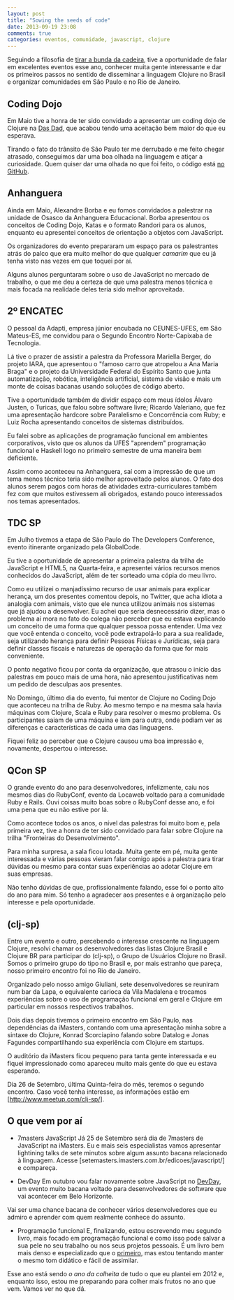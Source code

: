```yaml
---
layout: post
title: "Sowing the seeds of code"
date: 2013-09-19 23:08
comments: true
categories: eventos, comunidade, javascript, clojure
---
```

Seguindo a filosofia de [tirar a bunda da cadeira](http://1up4dev.org/2013/03/o-ano-em-que-eu-tirei-a-bunda-da-cadeira/), tive a oportunidade de falar em excelentes eventos esse ano, conhecer muita gente interessante e dar os primeiros passos no sentido de disseminar a linguagem Clojure no Brasil e organizar comunidades em São Paulo e no Rio de Janeiro.

## Coding Dojo
Em Maio tive a honra de ter sido convidado a apresentar um coding dojo de Clojure na [Das Dad](http://dasdad.com.br/), que acabou tendo uma aceitação bem maior do que eu esperava.

Tirando o fato do trânsito de São Paulo ter me derrubado e me feito chegar atrasado, conseguimos dar uma boa olhada na linguagem e atiçar a curiosidade. Quem quiser dar uma olhada no que foi feito, o código está [no GitHub](https://github.com/dasdad/dojo-5).

## Anhanguera
Ainda em Maio, Alexandre Borba e eu fomos convidados a palestrar na unidade de Osasco da Anhanguera Educacional. Borba apresentou os conceitos de Coding Dojo, Katas e o formato Randori para os alunos, enquanto eu apresentei conceitos de orientação a objetos com JavaScript.

Os organizadores do evento prepararam um espaço para os palestrantes atrás do palco que era muito melhor do que qualquer _camarim_ que eu já tenha visto nas vezes em que toquei por aí.

Alguns alunos perguntaram sobre o uso de JavaScript no mercado de trabalho, o que me deu a certeza de que uma palestra menos técnica e mais focada na realidade deles teria sido melhor aproveitada.

## 2º ENCATEC
O pessoal da Adapti, empresa júnior encubada no CEUNES-UFES, em São Mateus-ES, me convidou para o Segundo Encontro Norte-Capixaba de Tecnologia. 

Lá tive o prazer de assistir a palestra da Professora Mariella Berger, do projeto IARA, que apresentou o "famoso carro que atropelou a Ana Maria Braga" e o projeto da Universidade Federal do Espírito Santo que junta automatização, robótica, inteligência artificial, sistema de visão e mais um monte de coisas bacanas usando soluções de código aberto.

Tive a oportunidade também de dividir espaço com meus ídolos Álvaro Justen, o Turicas, que falou sobre software livre; Ricardo Valeriano, que fez uma apresentação hardcore sobre Paralelismo e Concorrência com Ruby; e Luiz Rocha apresentando conceitos de sistemas distribuídos.

Eu falei sobre as aplicações de programação funcional em ambientes corporativos, visto que os alunos da UFES "aprendem" programação funcional e Haskell logo no primeiro semestre de uma maneira bem deficiente.

Assim como aconteceu na Anhanguera, saí com a impressão de que um tema menos técnico teria sido melhor aproveitado pelos alunos. O fato dos alunos serem pagos com horas de atividades extra-curriculares também fez com que muitos estivessem ali obrigados, estando pouco interessados nos temas apresentados.

## TDC SP
Em Julho tivemos a etapa de São Paulo do The Developers Conference, evento itinerante organizado pela GlobalCode.

Eu tive a oportunidade de apresentar a primeira palestra da trilha de JavaScript e HTML5, na Quarta-feira, e apresentei vários recursos menos conhecidos do JavaScript, além de ter sorteado uma cópia do meu livro.

Como eu utilizei o manjadíssimo recurso de usar animais para explicar herança, um dos presentes comentou depois, no Twitter, que acha idiota a analogia com animais, visto que ele nunca utilizou animais nos sistemas que já ajudou a desenvolver. Eu achei que seria desnecessário dizer, mas o problema aí mora no fato do colega não perceber que eu estava explicando um conceito de uma forma que qualquer pessoa possa entender. Uma vez que você entenda o conceito, você pode extrapolá-lo para a sua realidade, seja utilizando herança para definir Pessoas Físicas e Jurídicas, seja para definir classes fiscais e naturezas de operação da forma que for mais conveniente.

O ponto negativo ficou por conta da organização, que atrasou o início das palestras em pouco mais de uma hora, não apresentou justificativas nem um pedido de desculpas aos presentes.

No Domingo, último dia do evento, fui mentor de Clojure no Coding Dojo que aconteceu na trilha de Ruby. Ao mesmo tempo e na mesma sala havia máquinas com Clojure, Scala e Ruby para resolver o mesmo problema. Os participantes saiam de uma máquina e iam para outra, onde podiam ver as diferenças e características de cada uma das linguagens.

Fiquei feliz ao perceber que o Clojure causou uma boa impressão e, novamente, despertou o interesse.

## QCon SP
O grande evento do ano para desenvolvedores, infelizmente, caiu nos mesmos dias do RubyConf, evento da Locaweb voltado para a comunidade Ruby e Rails. Ouvi coisas muito boas sobre o RubyConf desse ano, e foi uma pena que eu não estive por lá.

Como acontece todos os anos, o nível das palestras foi muito bom e, pela primeira vez, tive a honra de ter sido convidado para falar sobre Clojure na trilha "Fronteiras do Desenvolvimento".

Para minha surpresa, a sala ficou lotada. Muita gente em pé, muita gente interessada e várias pessoas vieram falar comigo após a palestra para tirar dúvidas ou mesmo para contar suas experiências ao adotar Clojure em suas empresas.

Não tenho dúvidas de que, profissionalmente falando, esse foi o ponto alto do ano para mim. Só tenho a agradecer aos presentes e à organização pelo interesse e pela oportunidade.

## (clj-sp)

Entre um evento e outro, percebendo o interesse crescente na linguagem Clojure, resolvi chamar os desenvolvedores das listas Clojure Brasil e Clojure BR para participar do (clj-sp), o Grupo de Usuários Clojure no Brasil. Somos o primeiro grupo do tipo no Brasil e, por mais estranho que pareça, nosso primeiro encontro foi no Rio de Janeiro.

Organizado pelo nosso amigo Giuliani, sete desenvolvedores se reuniram num bar da Lapa, o equivalente carioca da Vila Madalena e trocamos experiências sobre o uso de programação funcional em geral e Clojure em particular em nossos respectivos trabalhos.

Dois dias depois tivemos o primeiro encontro em São Paulo, nas dependências da iMasters, contando com uma apresentação minha sobre a sintaxe do Clojure, Konrad Scorciapino falando sobre Datalog e Jonas Fagundes compartilhando sua experiência com Clojure em startups.

O auditório da iMasters ficou pequeno para tanta gente interessada e eu fiquei impressionado como apareceu muito mais gente do que eu estava esperando.

Dia 26 de Setembro, última Quinta-feira do mês, teremos o segundo encontro. Caso você tenha interesse, as informações estão em [http://www.meetup.com/clj-sp/].

## O que vem por aí
- 7masters JavaScript
Já 25 de Setembro será dia de 7masters de JavaScript na iMasters. Eu e mais seis especialistas vamos apresentar lightining talks de sete minutos sobre algum assunto bacana relacionado à linguagem. Acesse [setemasters.imasters.com.br/edicoes/javascript/] e compareça.

- DevDay
Em outubro vou falar novamente sobre JavaScript no [DevDay](http://devday.devisland.com/), um evento muito bacana voltado para desenvolvedores de software que vai acontecer em Belo Horizonte.

Vai ser uma chance bacana de conhecer vários desenvolvedores que eu admiro e aprender com quem realmente conhece do assunto.

- Programação funcional
E, finalizando, estou escrevendo meu segundo livro, mais focado em programação funcional e como isso pode salvar a sua pele no seu trabalho ou nos seus projetos pessoais. É um livro bem mais denso e especializado que o [primeiro](http://www.casadocodigo.com.br/products/livro-javascript-jquery), mas estou tentando manter o mesmo tom didático e fácil de assimilar.

Esse ano está sendo _o ano da colheita_ de tudo o que eu plantei em 2012 e, enquanto isso, estou me preparando para colher mais frutos no ano que vem. Vamos ver no que dá.

